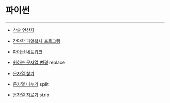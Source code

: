 # 파이썬  
-----

- [산술 연산자](https://github.com/PR-log/PR-log.github.io/blob/6eaac3a62455dad126ecee38902151fd1b96336f/Python/Arithmetic%20Operators.md)

- [간단한 파일복사 프로그램](https://github.com/PR-log/PR-log.github.io/blob/a00cc8e3dc6bc3a18ed72fabba69456a1aca373d/2021/12/22/26.%20copy%20file)
 
- [파이썬 네트워크](https://github.com/PR-log/PR-log.github.io/blob/e439d02662344815e3e919c24977bafc21e57675/Python/socket/Network.md)


- [원하는 문자열 변경](https://github.com/PR-log/PR-log.github.io/blob/e5b4656d73a5514d4bc4d0ac20171f9169c7a2cc/Python/replace,%20%EB%AC%B8%EC%9E%90%EC%97%B4%20%EB%B3%80%EA%B2%BD.md) replace

- [문자열 찾기](https://github.com/PR-log/PR-log.github.io/blob/83e6ca259ef73a12c7255e38d8fb1a31bbd84c52/Python/%EC%B0%BE%EA%B8%B0.md)

- [문자열 나누기](https://github.com/PR-log/PR-log.github.io/blob/49a90265e8efd80a4e66e6f5c8bcfb5dada76787/Python/split.md) split

- [문자열 자르기](https://github.com/PR-log/PR-log.github.io/blob/2eef5f2dc2184a7d4e7a3cc39861fb4528e14b8f/Python/strip.md) strip
